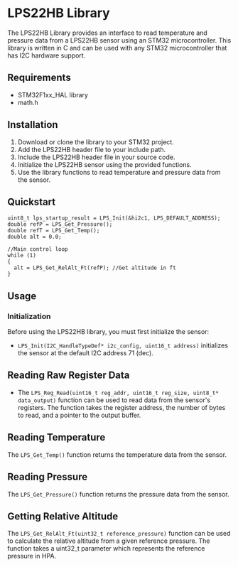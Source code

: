 # LPS22HB Library
The LPS22HB Library provides an interface to read temperature and pressure data from a LPS22HB sensor using an STM32 microcontroller. This library is written in C and can be used with any STM32 microcontroller that has I2C hardware support.
## Requirements
- STM32F1xx_HAL library
- math.h

## Installation
1. Download or clone the library to your STM32 project.
2. Add the LPS22HB header file to your include path.
3. Include the LPS22HB header file in your source code.
4. Initialize the LPS22HB sensor using the provided functions.
5. Use the library functions to read temperature and pressure data from the sensor.

## Quickstart
```
uint8_t lps_startup_result = LPS_Init(&hi2c1, LPS_DEFAULT_ADDRESS);
double refP = LPS_Get_Pressure();
double refT = LPS_Get_Temp();
double alt = 0.0;

//Main control loop
while (1)
{
  alt = LPS_Get_RelAlt_Ft(refP); //Get altitude in ft
}
```

## Usage
### Initialization
Before using the LPS22HB library, you must first initialize the sensor:
- `LPS_Init(I2C_HandleTypeDef* i2c_config, uint16_t address)` initializes the sensor at the default I2C address 71 (dec).

## Reading Raw Register Data
- The `LPS_Reg_Read(uint16_t reg_addr, uint16_t reg_size, uint8_t* data_output)` function can be used to read data from the sensor's registers. The function takes the register address, the number of bytes to read, and a pointer to the output buffer.

## Reading Temperature
The `LPS_Get_Temp()` function returns the temperature data from the sensor.

## Reading Pressure
The `LPS_Get_Pressure()` function returns the pressure data from the sensor.

## Getting Relative Altitude
The `LPS_Get_RelAlt_Ft(uint32_t reference_pressure)` function can be used to calculate the relative altitude from a given reference pressure. The function takes a uint32_t parameter which represents the reference pressure in HPA.


